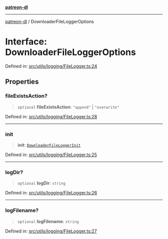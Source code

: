 [**patreon-dl**](../README.md)

***

[patreon-dl](../README.md) / DownloaderFileLoggerOptions

# Interface: DownloaderFileLoggerOptions

Defined in: [src/utils/logging/FileLogger.ts:24](https://github.com/patrickkfkan/patreon-dl/blob/21cb889ad3b60a77d2f4678e5262807670e6d9d0/src/utils/logging/FileLogger.ts#L24)

## Properties

### fileExistsAction?

> `optional` **fileExistsAction**: `"append"` \| `"overwrite"`

Defined in: [src/utils/logging/FileLogger.ts:28](https://github.com/patrickkfkan/patreon-dl/blob/21cb889ad3b60a77d2f4678e5262807670e6d9d0/src/utils/logging/FileLogger.ts#L28)

***

### init

> **init**: [`DownloaderFileLoggerInit`](DownloaderFileLoggerInit.md)

Defined in: [src/utils/logging/FileLogger.ts:25](https://github.com/patrickkfkan/patreon-dl/blob/21cb889ad3b60a77d2f4678e5262807670e6d9d0/src/utils/logging/FileLogger.ts#L25)

***

### logDir?

> `optional` **logDir**: `string`

Defined in: [src/utils/logging/FileLogger.ts:26](https://github.com/patrickkfkan/patreon-dl/blob/21cb889ad3b60a77d2f4678e5262807670e6d9d0/src/utils/logging/FileLogger.ts#L26)

***

### logFilename?

> `optional` **logFilename**: `string`

Defined in: [src/utils/logging/FileLogger.ts:27](https://github.com/patrickkfkan/patreon-dl/blob/21cb889ad3b60a77d2f4678e5262807670e6d9d0/src/utils/logging/FileLogger.ts#L27)
